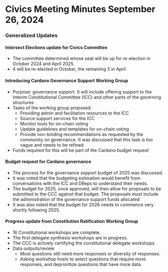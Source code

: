 # Civics Meeting Minutes September 26, 2024

### Generalized Updates

#### Intersect Elections update for Civics Committee

* The committee determined whose seat will be up for re-election in October 2024 and April 2025.
* 4 will be re-elected in October, the remaining 5 in April

#### Introducing Cardano Governance Support Working Group

* Purpose: governance support. It will include offering support to the Interim Constitutional Committee (ICC) and other parts of the governing structures
* Tasks of the working group proposed:
  * Providing admin and facilitation resources to the ICC
  * Source support services for the ICC
  * Monitor tools for on-chain voting
  * Update guidelines and templates for on-chain voting
  * Provide non-binding recommendations as requested by the community on governance.  It was discussed that this task is too vague and needs to be refined.
* Funds required for this will be part of the Cardano budget request

#### Budget request for Cardano governance&#x20;

* The process for the governance support budget of 2025 was discussed.
* It was noted that the budgeting estimation would benefit from conversations with the ICC and DReps to understand their needs.
* The budget for 2025, once approved, will then allow for proposals to be submitted to the CCC against that budget.  The proposals must include the administration of the governance support funds allocated
* It was also noted that the budget for 2026 needs to commence very shortly following 2025.

#### Progress update from Constitution Ratification Working Group

* 16 Constitutional workshops are complete.
* The first delegate synthesis workshops are in progress.
* The CCC is actively certifying the constitutional delegate workshops
* Data outputs/review
  * Most questions still need more responses or diversity of responses.
  * Asking workshop hosts to select questions that require more responses, and deprioritize questions that have more data.
